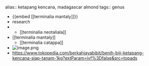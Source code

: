 alias:: ketapang kencana, madagascar almond
tags:: genus

- {{embed [[terminalia mantaly]]}}
- research
-
	- [[terminalia neotaliala]]
- [[terminalia mantaly]]
	- [[terminalia catappa]]
- ![image.png](../assets/image_1713797344085_0.png)
- https://www.tokopedia.com/berkahjayabibit/benih-biji-ketapang-kencana-siap-tanam-1kg?extParam=ivf%3Dfalse&src=topads